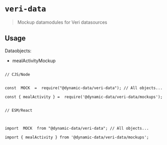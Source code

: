 
# `veri-data`

  

> Mockup datamodules for Veri datasources

  

## Usage

  

Dataobjects:

  

- mealActivityMockup

  

```

// CJS/Node

  
const  MOCK  =  require("@dynamic-data/veri-data"); // All objects...

const { mealActivity } =  require('@dynamic-data/veri-data/mockups');  

```

  

```

// ESM/React

  

import  MOCK  from "@dynamic-data/veri-data"; // All objects...

import { mealActivity } from '@dynamic-data/veri-data/mockups';  

```
